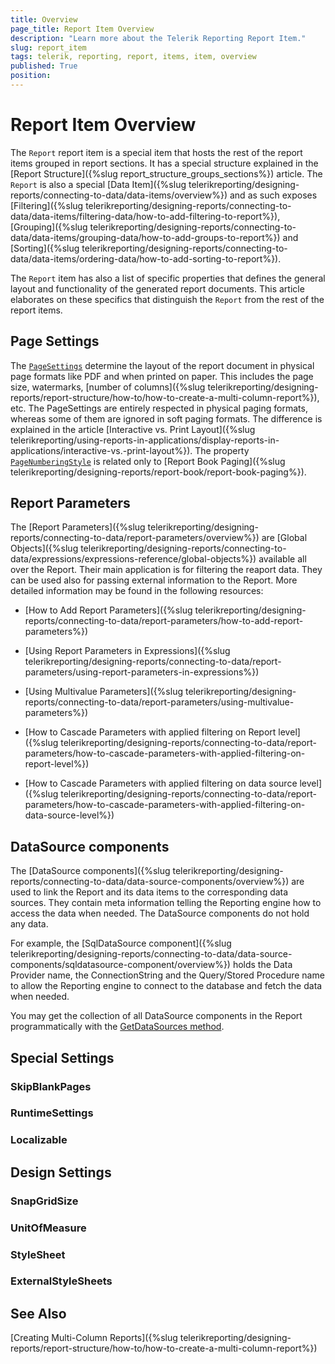 ```yaml
---
title: Overview
page_title: Report Item Overview 
description: "Learn more about the Telerik Reporting Report Item."
slug: report_item
tags: telerik, reporting, report, items, item, overview
published: True
position: 
---
```


# Report Item Overview

The `Report` report item is a special item that hosts the rest of the report items grouped in report sections. It has a special structure explained in the [Report Structure]({%slug report_structure_groups_sections%}) article. The `Report` is also a special [Data Item]({%slug telerikreporting/designing-reports/connecting-to-data/data-items/overview%}) and as such exposes [Filtering]({%slug telerikreporting/designing-reports/connecting-to-data/data-items/filtering-data/how-to-add-filtering-to-report%}), [Grouping]({%slug telerikreporting/designing-reports/connecting-to-data/data-items/grouping-data/how-to-add-groups-to-report%}) and [Sorting]({%slug telerikreporting/designing-reports/connecting-to-data/data-items/ordering-data/how-to-add-sorting-to-report%}).

The `Report` item has also a list of specific properties that defines the general layout and functionality of the generated report documents. This article elaborates on these specifics that distinguish the `Report` from the rest of the report items.

## Page Settings

The [`PageSettings`](/api/Telerik.Reporting.Drawing.PageSettings) determine the layout of the report document in physical page formats like PDF and when printed on paper. This includes the page size, watermarks, [number of columns]({%slug telerikreporting/designing-reports/report-structure/how-to/how-to-create-a-multi-column-report%}), etc. The PageSettings are entirely respected in physical paging formats, whereas some of them are ignored in soft paging formats. The difference is explained in the article [Interactive vs. Print Layout]({%slug telerikreporting/using-reports-in-applications/display-reports-in-applications/interactive-vs.-print-layout%}).
The property [`PageNumberingStyle`](/api/Telerik.Reporting.Report#Telerik_Reporting_Report_PageNumberingStyle) is related only to [Report Book Paging]({%slug telerikreporting/designing-reports/report-book/report-book-paging%}).

## Report Parameters

The [Report Parameters]({%slug telerikreporting/designing-reports/connecting-to-data/report-parameters/overview%}) are [Global Objects]({%slug telerikreporting/designing-reports/connecting-to-data/expressions/expressions-reference/global-objects%}) available all over the Report. Their main application is for filtering the reaport data. They can be used also for passing external information to the Report. More detailed information may be found in the following resources:

 * [How to Add Report Parameters]({%slug telerikreporting/designing-reports/connecting-to-data/report-parameters/how-to-add-report-parameters%})

 * [Using Report Parameters in Expressions]({%slug telerikreporting/designing-reports/connecting-to-data/report-parameters/using-report-parameters-in-expressions%})

 * [Using Multivalue Parameters]({%slug telerikreporting/designing-reports/connecting-to-data/report-parameters/using-multivalue-parameters%})

 * [How to Cascade Parameters with applied filtering on Report level]({%slug telerikreporting/designing-reports/connecting-to-data/report-parameters/how-to-cascade-parameters-with-applied-filtering-on-report-level%})

 * [How to Cascade Parameters with applied filtering on data source level]({%slug telerikreporting/designing-reports/connecting-to-data/report-parameters/how-to-cascade-parameters-with-applied-filtering-on-data-source-level%})

## DataSource components

The [DataSource components]({%slug telerikreporting/designing-reports/connecting-to-data/data-source-components/overview%}) are used to link the Report and its data items to the corresponding data sources. They contain meta information telling the Reporting engine how to access the data when needed. The DataSource components do not hold any data.

For example, the [SqlDataSource component]({%slug telerikreporting/designing-reports/connecting-to-data/data-source-components/sqldatasource-component/overview%}) holds the Data Provider name, the ConnectionString and the Query/Stored Procedure name to allow the Reporting engine to connect to the database and fetch the data when needed.

You may get the collection of all DataSource components in the Report programmatically with the [GetDataSources method](/api/Telerik.Reporting.Report#Telerik_Reporting_Report_GetDataSources).

## Special Settings

### SkipBlankPages

### RuntimeSettings

### Localizable

## Design Settings

### SnapGridSize

### UnitOfMeasure

### StyleSheet

### ExternalStyleSheets

## See Also

[Creating Multi-Column Reports]({%slug telerikreporting/designing-reports/report-structure/how-to/how-to-create-a-multi-column-report%})
